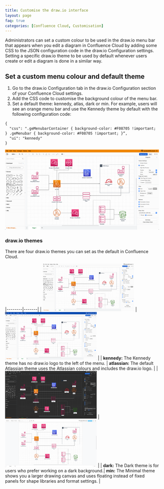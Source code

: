 ```yaml
---
title: Customise the draw.io interface
layout: page
faq: true
categories: [Confluence Cloud, Customisation]
---
```


Administrators can set a custom colour to be used in the draw.io menu bar that appears when you edit a diagram in Confluence Cloud by adding some CSS to the JSON configuration code in the draw.io Configuration settings. Setting a specific draw.io theme to be used by default whenever users create or edit a diagram is done in a similar way.

## Set a custom menu colour and default theme
1. Go to the draw.io Configuration tab in the draw.io Configuration section of your Confluence Cloud settings.
2. Add the CSS code to customise the background colour of the menu bar.
3. Set a default theme: kennedy, atlas, dark or min. For example, users will see an orange menu bar and use the Kennedy theme by default with the following configuration code:
```
{
  "css": ".geMenubarContainer { background-color: #F08705 !important; } .geMenubar { background-color: #F08705 !important; }“,
  "ui": "kennedy"
}
```
<img src="/assets/img/blog/custom-menu-custom-default-theme.png" style="max-width:100%;height:auto;" alt="Customise the draw.io menu bar and default theme in Confluence Cloud">

### draw.io themes

There are four draw.io themes you can set as the default in Confluence Cloud.

|--------|-------|
| <img src="/assets/img/blog/theme-kennedy-confluence-cloud.png" style="width=100%;max-width:300px;height:auto;" alt="Kennedy theme in draw.io for Confluence Cloud"> | <img src="/assets/img/blog/theme-atlassian-confluence-cloud.png" style="width=100%;max-width:300px;height:auto;" alt="Atlassian theme in draw.io for Confluence Cloud"> |
| **kennedy:** The Kennedy theme has no draw.io logo to the left of the menu. | **atlassian:** The default Atlassian theme uses the Atlassian colours and includes the draw.io logo. |
| <img src="/assets/img/blog/theme-dark-confluence-cloud.png" style="width=100%;max-width:300px;height:auto;" alt="Dark theme in draw.io for Confluence Cloud"> | <img src="/assets/img/blog/theme-minimal-confluence-cloud.png" style="width=100%;max-width:300px;height:auto;" alt="Minimal theme in draw.io for Confluence Cloud"> |
| **dark:** The Dark theme is for users who prefer working on a dark background.| **min:** The Minimal theme shows you a larger drawing canvas and uses floating instead of fixed panels for shape libraries and format settings. |
